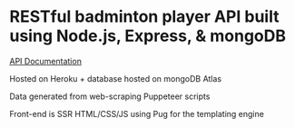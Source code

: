 # RESTful badminton player API built using Node.js, Express, & mongoDB

[API Documentation](https://web.postman.co/collections/11179943-023fcfae-c161-45cc-bf3a-46539c6a43ae?version=latest&workspace=8aaaed76-6c05-40d7-8f34-abcc0e6289d6)

Hosted on Heroku + database hosted on mongoDB Atlas

Data generated from web-scraping Puppeteer scripts

Front-end is SSR HTML/CSS/JS using Pug for the templating engine
